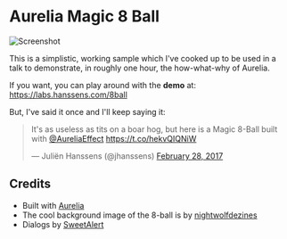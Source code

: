 # Aurelia Magic 8 Ball

![Screenshot][screenshot]

This is a simplistic, working sample which I've cooked up to be used in a talk to demonstrate, in roughly one hour, the how-what-why of Aurelia. 

If you want, you can play around with the **demo** at:  
https://labs.hanssens.com/8ball

But, I've said it once and I'll keep saying it: 

<blockquote class="twitter-tweet" data-lang="en"><p lang="en" dir="ltr">It&#39;s as useless as tits on a boar hog, but here is a Magic 8-Ball built with <a href="https://twitter.com/AureliaEffect">@AureliaEffect</a> <a href="https://t.co/hekvQIQNiW">https://t.co/hekvQIQNiW</a></p>&mdash; Juliën Hanssens (@jhanssens) <a href="https://twitter.com/jhanssens/status/836717042040508419">February 28, 2017</a></blockquote>
<script async src="//platform.twitter.com/widgets.js" charset="utf-8"></script>

## Credits

* Built with [Aurelia](http://aurelia.io/)
* The cool background image of the 8-ball is by [nightwolfdezines](https://www.vecteezy.com/vector-art/89788-free-magic-8-ball-vector)
* Dialogs by [SweetAlert](http://t4t5.github.io/sweetalert/)

[screenshot]: https://d3uepj124s5rcx.cloudfront.net/items/1G262h0L2x0K0l1n1p1l/aurelia-magic-8-ball.png?v=3c9e0728
